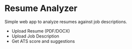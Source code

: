 # Resume Analyzer

Simple web app to analyze resumes against job descriptions.
- Upload Resume (PDF/DOCX)
- Upload Job Description
- Get ATS score and suggestions
